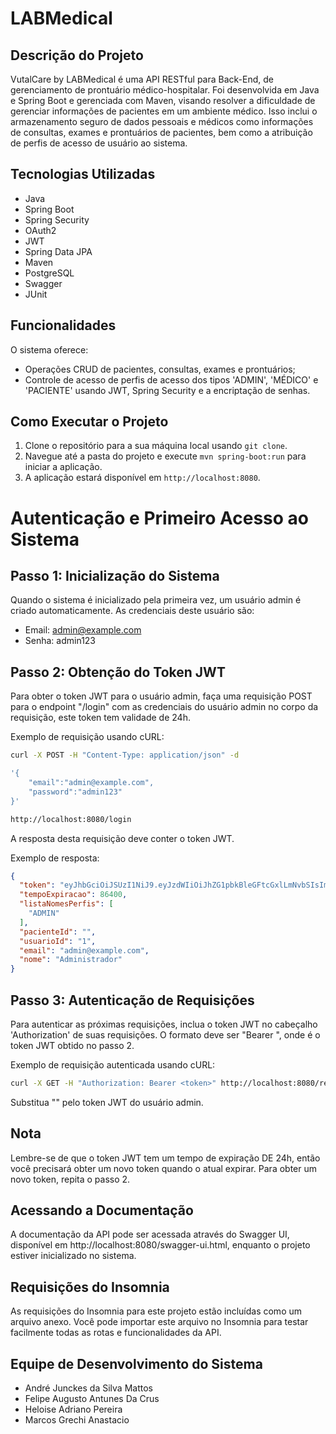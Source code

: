 # LABMedical

## Descrição do Projeto
VutalCare by LABMedical é uma API RESTful para Back-End, de gerenciamento de prontuário médico-hospitalar.
Foi desenvolvida em Java e Spring Boot e gerenciada com Maven, visando resolver a dificuldade de gerenciar informações de pacientes em um ambiente médico.
Isso inclui o armazenamento seguro de dados pessoais e médicos como informações de consultas, exames e prontuários de pacientes, bem como a atribuição de perfis de acesso de usuário ao sistema.


## Tecnologias Utilizadas
- Java
- Spring Boot
- Spring Security
- OAuth2
- JWT
- Spring Data JPA
- Maven
- PostgreSQL
- Swagger
- JUnit

## Funcionalidades
O sistema oferece:
- Operações CRUD de pacientes, consultas, exames e prontuários;
- Controle de acesso de perfis de acesso dos tipos 'ADMIN', 'MÉDICO' e 'PACIENTE' usando JWT, Spring Security e a encriptação de senhas.


## Como Executar o Projeto
1. Clone o repositório para a sua máquina local usando `git clone`.
2. Navegue até a pasta do projeto e execute `mvn spring-boot:run` para iniciar a aplicação.
3. A aplicação estará disponível em `http://localhost:8080`.


# Autenticação e Primeiro Acesso ao Sistema

## Passo 1: Inicialização do Sistema
Quando o sistema é inicializado pela primeira vez, um usuário admin é criado automaticamente. As credenciais deste usuário são:

- Email: admin@example.com
- Senha: admin123

## Passo 2: Obtenção do Token JWT
Para obter o token JWT para o usuário admin, faça uma requisição POST para o endpoint "/login" com as credenciais do usuário admin no corpo da requisição, este token tem validade de 24h.

Exemplo de requisição usando cURL:

```bash
curl -X POST -H "Content-Type: application/json" -d 

'{
	"email":"admin@example.com",
	"password":"admin123"
}'

http://localhost:8080/login
```

A resposta desta requisição deve conter o token JWT.

Exemplo de resposta:

```json
{
  "token": "eyJhbGciOiJSUzI1NiJ9.eyJzdWIiOiJhZG1pbkBleGFtcGxlLmNvbSIsImV4cCI6MTczMDg0NjU0OCwicGFjaWVudGVJZCI6IiIsImlhdCI6MTczMDc2MDE0OCwic2NvcGUiOiJBRE1JTiJ9.OQQjTC0JcCgk7AGRXcbU7sMBfSAqd44MuahpMm4Agito_QphcrWAkab_QlghSLe4Bw4NVuVpQ0laH2-YFeabMdMfHUNWClojkBd86nsfHNzsXMMn2ax1PO_kslj7qODT4tu5W20NDyz33l6O4EYy9NX9On9jFu4740PVn2sq3VahNWbCPi9puU8XsqEjsP8VDwZCe0fJGfznBl4pj0B2a9-rGSxtuqA9nx8hlOoOrLDZ0mIAMTK8axaw35UIhKmkP-v0dzO8nOKwPLn0MN084uEetiyqb4HiTU6s1SQdEcKD0oyPxuzicCW0FowIx8lXJNvtQVopA5tbEgjbZvuhiw",
  "tempoExpiracao": 86400,
  "listaNomesPerfis": [
    "ADMIN"
  ],
  "pacienteId": "",
  "usuarioId": "1",
  "email": "admin@example.com",
  "nome": "Administrador"
}
```

## Passo 3: Autenticação de Requisições
Para autenticar as próximas requisições, inclua o token JWT no cabeçalho 'Authorization' de suas requisições. O formato deve ser "Bearer <token>", onde <token> é o token JWT obtido no passo 2.

Exemplo de requisição autenticada usando cURL:

```bash
curl -X GET -H "Authorization: Bearer <token>" http://localhost:8080/resource
```

Substitua "<token>" pelo token JWT do usuário admin.

## Nota
Lembre-se de que o token JWT tem um tempo de expiração DE 24h, então você precisará obter um novo token quando o atual expirar. Para obter um novo token, repita o passo 2.


## Acessando a Documentação
A documentação da API pode ser acessada através do Swagger UI, disponível em http://localhost:8080/swagger-ui.html, enquanto o projeto estiver inicializado no sistema.


## Requisições do Insomnia
As requisições do Insomnia para este projeto estão incluídas como um arquivo anexo. Você pode importar este arquivo no Insomnia para testar facilmente todas as rotas e funcionalidades da API.


## Equipe de Desenvolvimento do Sistema
- André Junckes da Silva Mattos
- Felipe Augusto Antunes Da Crus
- Heloise Adriano Pereira
- Marcos Grechi Anastacio

